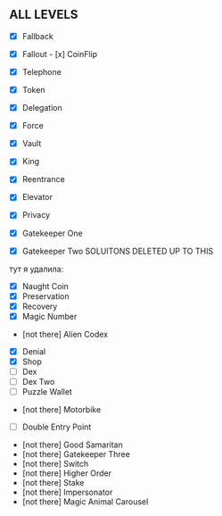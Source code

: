 ## ALL LEVELS

- [x] Fallback 
- [x] Fallout - [x] CoinFlip
- [x] Telephone
- [x] Token
- [x] Delegation
- [x] Force
- [x] Vault
- [x] King
- [x] Reentrance
- [x] Elevator
- [x] Privacy
- [x] Gatekeeper One
- [x] Gatekeeper Two SOLUITONS DELETED UP TO THIS


тут я удалила:
- [x] Naught Coin
- [x] Preservation
- [x] Recovery
- [x] Magic Number
- [not there] Alien Codex
- [x] Denial
- [x] Shop  
- [ ] Dex
- [ ] Dex Two
- [ ] Puzzle Wallet
- [not there] Motorbike
- [ ] Double Entry Point
- [not there] Good Samaritan
- [not there] Gatekeeper Three
- [not there] Switch
- [not there] Higher Order
- [not there] Stake
- [not there] Impersonator
- [not there] Magic Animal Carousel
